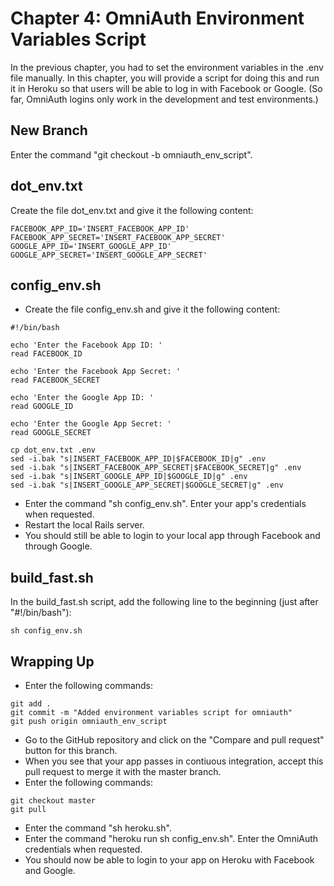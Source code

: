 # Chapter 4: OmniAuth Environment Variables Script

In the previous chapter, you had to set the environment variables in the .env file manually.  In this chapter, you will provide a script for doing this and run it in Heroku so that users will be able to log in with Facebook or Google.  (So far, OmniAuth logins only work in the development and test environments.)

## New Branch
Enter the command "git checkout -b omniauth_env_script".

## dot_env.txt
Create the file dot_env.txt and give it the following content:
```
FACEBOOK_APP_ID='INSERT_FACEBOOK_APP_ID'
FACEBOOK_APP_SECRET='INSERT_FACEBOOK_APP_SECRET'
GOOGLE_APP_ID='INSERT_GOOGLE_APP_ID'
GOOGLE_APP_SECRET='INSERT_GOOGLE_APP_SECRET'
```

## config_env.sh
* Create the file config_env.sh and give it the following content:
```
#!/bin/bash

echo 'Enter the Facebook App ID: '
read FACEBOOK_ID

echo 'Enter the Facebook App Secret: '
read FACEBOOK_SECRET

echo 'Enter the Google App ID: '
read GOOGLE_ID

echo 'Enter the Google App Secret: '
read GOOGLE_SECRET

cp dot_env.txt .env
sed -i.bak "s|INSERT_FACEBOOK_APP_ID|$FACEBOOK_ID|g" .env
sed -i.bak "s|INSERT_FACEBOOK_APP_SECRET|$FACEBOOK_SECRET|g" .env
sed -i.bak "s|INSERT_GOOGLE_APP_ID|$GOOGLE_ID|g" .env
sed -i.bak "s|INSERT_GOOGLE_APP_SECRET|$GOOGLE_SECRET|g" .env
```
* Enter the command "sh config_env.sh".  Enter your app's credentials when requested.
* Restart the local Rails server.
* You should still be able to login to your local app through Facebook and through Google.

## build_fast.sh
In the build_fast.sh script, add the following line to the beginning (just after "#!/bin/bash"):
```
sh config_env.sh
```

## Wrapping Up
* Enter the following commands:
```
git add .
git commit -m "Added environment variables script for omniauth"
git push origin omniauth_env_script
```
* Go to the GitHub repository and click on the "Compare and pull request" button for this branch.
* When you see that your app passes in contiuous integration, accept this pull request to merge it with the master branch.
* Enter the following commands:
```
git checkout master
git pull
```
* Enter the command "sh heroku.sh".
* Enter the command "heroku run sh config_env.sh".  Enter the OmniAuth credentials when requested.
* You should now be able to login to your app on Heroku with Facebook and Google.
